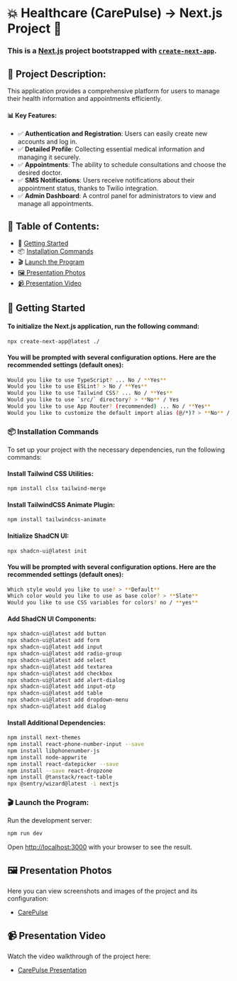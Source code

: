 # 💥 Healthcare (CarePulse) -> Next.js Project 🚀

### This is a [Next.js](https://nextjs.org/) project bootstrapped with [`create-next-app`](https://github.com/vercel/next.js/tree/canary/packages/create-next-app).

## 📝 Project Description:
This application provides a comprehensive platform for users to manage their health information and appointments efficiently.

#### 📊 Key Features:

- ✅ **Authentication and Registration**: Users can easily create new accounts and log in.
- ✅ **Detailed Profile**: Collecting essential medical information and managing it securely.
- ✅ **Appointments**: The ability to schedule consultations and choose the desired doctor.
- ✅ **SMS Notifications**: Users receive notifications about their appointment status, thanks to Twilio integration.
- ✅ **Admin Dashboard**: A control panel for administrators to view and manage all appointments.

## 📑 Table of Contents:
- 🚀 [Getting Started](#getting-started)
- 📦 [Installation Commands](#installation-commands)
- 🎬 [Launch the Program](#launch-the-program)
- [🖼️ Presentation Photos](#presentation-photos)
- [📹 Presentation Video](#presentation-video)

## 🚀 Getting Started

#### To initialize the Next.js application, run the following command:
```bash
npx create-next-app@latest ./
```
#### You will be prompted with several configuration options. Here are the recommended settings (default ones):
```bash
Would you like to use TypeScript? ... No / **Yes**
Would you like to use ESLint? > No / **Yes**
Would you like to use Tailwind CSS? ... No / **Yes**
Would you like to use `src/` directory? > **No** / Yes
Would you like to use App Router? (recommended) ... No / **Yes**
Would you like to customize the default import alias (@/*)? > **No** / Yes
```
### 📦 Installation Commands
To set up your project with the necessary dependencies, run the following commands:
#### Install Tailwind CSS Utilities:
```bash
npm install clsx tailwind-merge
```
#### Install TailwindCSS Animate Plugin:
```bash
npm install tailwindcss-animate
```
#### Initialize ShadCN UI:
```bash
npx shadcn-ui@latest init
```
#### You will be prompted with several configuration options. Here are the recommended settings (default ones):
```bash
Which style would you like to use? > **Default**
Which color would you like to use as base color? > **Slate**
Would you like to use CSS variables for colors? no / **yes**
```

#### Add ShadCN UI Components:
```bash
npx shadcn-ui@latest add button
npx shadcn-ui@latest add form
npx shadcn-ui@latest add input
npx shadcn-ui@latest add radio-group
npx shadcn-ui@latest add select
npx shadcn-ui@latest add textarea
npx shadcn-ui@latest add checkbox
npx shadcn-ui@latest add alert-dialog
npx shadcn-ui@latest add input-otp
npx shadcn-ui@latest add table
npx shadcn-ui@latest add dropdown-menu
npx shadcn-ui@latest add dialog
```

#### Install Additional Dependencies:
```bash
npm install next-themes
npm install react-phone-number-input --save
npm install libphonenumber-js
npm install node-appwrite
npm install react-datepicker --save
npm install --save react-dropzone
npm install @tanstack/react-table
npx @sentry/wizard@latest -i nextjs
```
### 🎬 Launch the Program:
Run the development server:
```bash
npm run dev
```
Open [http://localhost:3000](http://localhost:3000) with your browser to see the result.

## 🖼️ Presentation Photos

Here you can view screenshots and images of the project and its configuration:
- [CarePulse](https://www.flickr.com/photos/201093230@N03/albums/72177720319000028/) 

## 📹 Presentation Video

Watch the video walkthrough of the project here:
- [CarePulse Presentation](https://www.flickr.com/photos/201093230@N03/albums/72177720319007359/with/53871452999/) 
  
